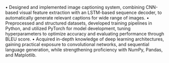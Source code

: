 • Designed and implemented image captioning system, combining CNN-based visual feature extraction with
an LSTM-based sequence decoder, to automatically generate relevant captions for wide range of images.
• Preprocessed and structured datasets, developed training pipelines in Python, and utilized PyTorch for model
development, tuning hyperparameters to optimize accuracy and evaluating performance through BLEU score.
• Acquired in-depth knowledge of deep learning architectures, gaining practical exposure to convolutional networks,
and sequential language generation, while strengthening proficiency with NumPy, Pandas, and Matplotlib.
